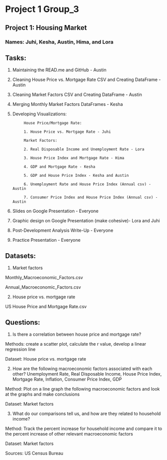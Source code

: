# Project 1 Group_3
## Project 1: Housing Market

### Names: Juhi, Kesha, Austin, Hima, and Lora

## Tasks:

1. Maintaining the READ.me and GitHub - Austin

2. Cleaning House Price vs. Mortgage Rate CSV and Creating DataFrame - Austin

3. Cleaning Market Factors CSV and Creating DataFrame - Austin

4. Merging Monthly Market Factors DataFrames - Kesha

5. Developing Visualizations:

            House Price/Mortgage Rate:

            1. House Price vs. Mortgage Rate - Juhi

            Market Factors:

            2. Real Disposable Income and Unemployment Rate - Lora

            3. House Price Index and Mortgage Rate - Hima

            4. GDP and Mortgage Rate - Kesha

            5. GDP and House Price Index - Kesha and Austin

            6. Unemployment Rate and House Price Index (Annual csv) - Austin

            7. Consumer Price Index and House Price Index (Annual csv) - Austin

6. Slides on Google Presentation - Everyone

7. Graphic design on Google Presentation (make cohesive)- Lora and Juhi

8. Post-Development Analysis Write-Up - Everyone

9. Practice Presentation - Everyone

## Datasets:

1. Market factors

Monthly_Macroeconomic_Factors.csv

Annual_Macroeconomic_Factors.csv

2. House price vs. mortgage rate

US House Price and Mortgage Rate.csv

## Questions:

1. Is there a correlation between house price and mortgage rate?

Methods: create a scatter plot, calculate the r value, develop a linear regression line

Dataset: House price vs. mortgage rate

2. How are the following macroeconomic factors associated with each other? 
Unemployment Rate, Real Disposable Income, House Price Index, Mortgage Rate, Inflation, Consumer Price Index, GDP

Method: Plot on a line graph the following macroeconomic factors and look at the graphs and make conclusions

Dataset: Market factors 

3. What do our comparisons tell us, and how are they related to household income?

Method: Track the percent increase for household income and compare it to the percent increase of other relevant macroeconomic factors

Dataset: Market factors

Sources: US Census Bureau

